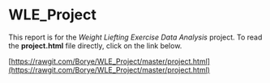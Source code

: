 WLE_Project
===========

This report is for the *Weight Liefting Exercise Data Analysis* project. To read the **project.html** file directly, click on the link below.

[https://rawgit.com/Borye/WLE_Project/master/project.html](https://rawgit.com/Borye/WLE_Project/master/project.html)
